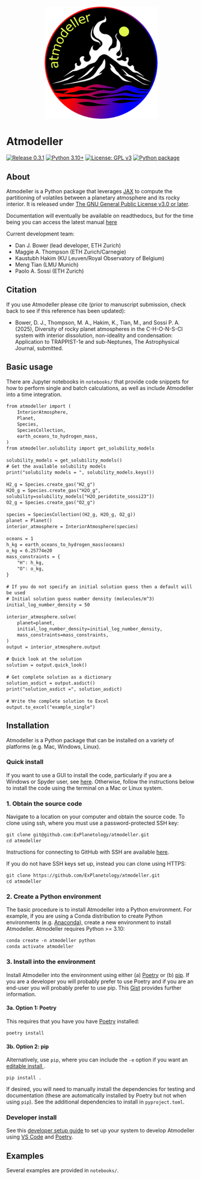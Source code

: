 <p align="center">
<img src="https://github.com/ExPlanetology/atmodeller/blob/main/docs/atmodeller_logo.png" alt="atmodeller logo" width="300"/>
</p>

# Atmodeller

[![Release 0.3.1](https://img.shields.io/badge/release-0.3.1-blue.svg)](https://github.com/ExPlanetology/atmodeller/releases/tag/v0.1.0)
[![Python 3.10+](https://img.shields.io/badge/python-3.10+-blue.svg)](https://www.python.org/downloads/release/python-3100/)
[![License: GPL v3](https://img.shields.io/badge/License-GPLv3-yellow.svg)](https://www.gnu.org/licenses/gpl-3.0)
[![Python package](https://github.com/ExPlanetology/atmodeller/actions/workflows/python-package.yml/badge.svg)](https://github.com/ExPlanetology/atmodeller/actions/workflows/python-package.yml)

## About
Atmodeller is a Python package that leverages [JAX](https://jax.readthedocs.io/en/latest/index.html) to compute the partitioning of volatiles between a planetary atmosphere and its rocky interior. It is released under [The GNU General Public License v3.0 or later](https://www.gnu.org/licenses/gpl-3.0.en.html).

Documentation will eventually be available on readthedocs, but for the time being you can access the latest manual [here](https://www.dropbox.com/scl/fi/pmlldk2kcd8n0be7rvcw7/atmodeller.pdf?rlkey=rdsa6o7s3l83kbnpqqtj7u61n&dl=0)

Current development team:

- Dan J. Bower (lead developer, ETH Zurich)
- Maggie A. Thompson (ETH Zurich/Carnegie)
- Kaustubh Hakim (KU Leuven/Royal Observatory of Belgium)
- Meng Tian (LMU Munich)
- Paolo A. Sossi (ETH Zurich)

## Citation

If you use Atmodeller please cite (prior to manuscript submission, check back to see if this reference has been updated):

- Bower, D. J., Thompson, M. A., Hakim, K., Tian, M., and Sossi P. A. (2025), Diversity of rocky planet atmospheres in the C-H-O-N-S-Cl system with interior dissolution, non-ideality and condensation: Application to TRAPPIST-1e and sub-Neptunes, The Astrophysical Journal, submitted.

## Basic usage

There are Jupyter notebooks in `notebooks/` that provide code snippets for how to perform single and batch calculations, as well as include Atmodeller into a time integration.

```
from atmodeller import (
    InteriorAtmosphere,
    Planet,
    Species,
    SpeciesCollection,
    earth_oceans_to_hydrogen_mass,
)
from atmodeller.solubility import get_solubility_models

solubility_models = get_solubility_models()
# Get the available solubility models
print("solubility models = ", solubility_models.keys())

H2_g = Species.create_gas("H2_g")
H2O_g = Species.create_gas("H2O_g", solubility=solubility_models["H2O_peridotite_sossi23"])
O2_g = Species.create_gas("O2_g")

species = SpeciesCollection((H2_g, H2O_g, O2_g))
planet = Planet()
interior_atmosphere = InteriorAtmosphere(species)

oceans = 1
h_kg = earth_oceans_to_hydrogen_mass(oceans)
o_kg = 6.25774e20
mass_constraints = {
    "H": h_kg,
    "O": o_kg,
}

# If you do not specify an initial solution guess then a default will be used
# Initial solution guess number density (molecules/m^3)
initial_log_number_density = 50

interior_atmosphere.solve(
    planet=planet,
    initial_log_number_density=initial_log_number_density,
    mass_constraints=mass_constraints,
)
output = interior_atmosphere.output

# Quick look at the solution
solution = output.quick_look()

# Get complete solution as a dictionary
solution_asdict = output.asdict()
print("solution_asdict =", solution_asdict)

# Write the complete solution to Excel
output.to_excel("example_single")
```

## Installation

Atmodeller is a Python package that can be installed on a variety of platforms (e.g. Mac, Windows, Linux).

### Quick install

If you want to use a GUI to install the code, particularly if you are a Windows or Spyder user, see [here](https://gist.github.com/djbower/c82b4a70a3c3c74ad26dc572edefdd34). Otherwise, follow the instructions below to install the code using the terminal on a Mac or Linux system.

### 1. Obtain the source code

Navigate to a location on your computer and obtain the source code. To clone using ssh, where you must use a password-protected SSH key:

    git clone git@github.com:ExPlanetology/atmodeller.git
    cd atmodeller

Instructions for connecting to GitHub with SSH are available [here](https://docs.github.com/en/authentication/connecting-to-github-with-ssh).

If you do not have SSH keys set up, instead you can clone using HTTPS:

    git clone https://github.com/ExPlanetology/atmodeller.git
    cd atmodeller

### 2. Create a Python environment

The basic procedure is to install Atmodeller into a Python environment. For example, if you are using a Conda distribution to create Python environments (e.g. [Anaconda](https://www.anaconda.com/download)), create a new environment to install Atmodeller. Atmodeller requires Python >= 3.10:

    conda create -n atmodeller python
    conda activate atmodeller

### 3. Install into the environment

Install Atmodeller into the environment using either (a) [Poetry](https://python-poetry.org) or (b) [pip](https://pip.pypa.io/en/stable/getting-started/). If you are a developer you will probably prefer to use Poetry and if you are an end-user you will probably prefer to use pip. This [Gist](https://gist.github.com/djbower/e9538e7eb5ed3deaf3c4de9dea41ebcd) provides further information.

#### 3a. Option 1: Poetry

This requires that you have you have [Poetry](https://python-poetry.org) installed:

    poetry install

#### 3b. Option 2: pip

Alternatively, use `pip`, where you can include the `-e` option if you want an [editable install ](https://setuptools.pypa.io/en/latest/userguide/development_mode.html).

    pip install .

If desired, you will need to manually install the dependencies for testing and documentation (these are automatically installed by Poetry but not when using `pip`). See the additional dependencies to install in `pyproject.toml`.

### Developer install

See this [developer setup guide](https://gist.github.com/djbower/c66474000029730ac9f8b73b96071db3) to set up your system to develop Atmodeller using [VS Code](https://code.visualstudio.com) and [Poetry](https://python-poetry.org).

## Examples

Several examples are provided in `notebooks/`.
